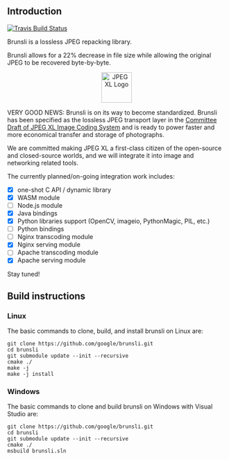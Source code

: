 ## Introduction
[![Travis Build Status](https://travis-ci.org/google/brunsli.svg?branch=master)](https://travis-ci.org/google/brunsli)

Brunsli is a lossless JPEG repacking library.

Brunsli allows for a 22% decrease in file size while allowing the original
JPEG to be recovered byte-by-byte.

<p align="center"><img alt="JPEG XL Logo" src="https://jpeg.org/images/jpegxl-logo.png" width="70px"></p>

VERY GOOD NEWS: Brunsli is on its way to become standardized. Brunsli has been specified as the lossless JPEG transport layer in the [Committee Draft of JPEG XL Image Coding System](https://arxiv.org/abs/1908.03565) and is ready to power faster and more economical transfer and storage of photographs.

We are committed making JPEG XL a first-class citizen of the open-source and closed-source worlds, and we will integrate it into image and networking related tools.

The currently planned/on-going integration work includes:

- [x] one-shot C API / dynamic library
- [x] WASM module
- [ ] Node.js module
- [x] Java bindings
- [x] Python libraries support (OpenCV, imageio, PythonMagic, PIL, etc.)
- [ ] Python bindings
- [ ] Nginx transcoding module
- [x] Nginx serving module
- [ ] Apache transcoding module
- [x] Apache serving module

Stay tuned!

## Build instructions

### Linux

The basic commands to clone, build, and install brunsli on Linux are:

    git clone https://github.com/google/brunsli.git
    cd brunsli
    git submodule update --init --recursive
    cmake ./
    make -j
    make -j install

### Windows

The basic commands to clone and build brunsli on Windows with Visual Studio are:

    git clone https://github.com/google/brunsli.git
    cd brunsli
    git submodule update --init --recursive
    cmake ./
    msbuild brunsli.sln
